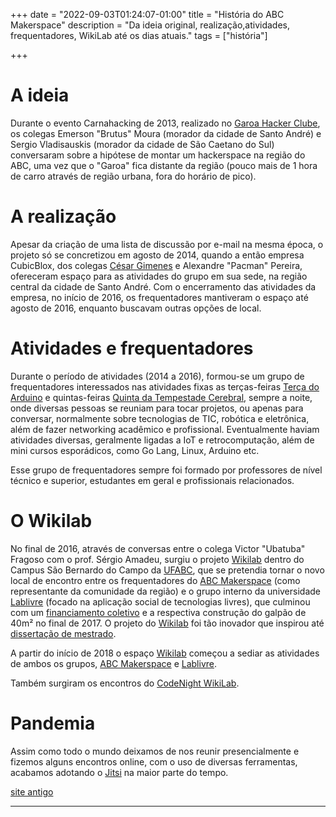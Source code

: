 +++ 
date = "2022-09-03T01:24:07-01:00" 
title = "História do ABC Makerspace" 
description = "Da ideia original, realização,atividades, frequentadores, WikiLab até os dias atuais." 
tags = ["história"]

+++



# A ideia

Durante o evento Carnahacking de 2013, realizado no [Garoa Hacker Clube](https://garoa.net.br), os colegas 
Emerson "Brutus" Moura (morador da cidade de Santo André) e Sergio Vladisauskis 
(morador da cidade de São Caetano do Sul) conversaram sobre a hipótese de montar um 
hackerspace na região do ABC, uma vez que o "Garoa" fica distante da região 
(pouco mais de 1 hora de carro através de região urbana, fora do horário de pico).

# A realização

Apesar da criação de uma lista de discussão por e-mail na mesma época, o projeto só 
se concretizou em agosto de 2014, quando a então empresa CubicBlox, dos colegas 
[César Gimenes](https://crg.eti.br/) e Alexandre "Pacman" Pereira, ofereceram espaço para as atividades 
do grupo em sua sede, na região central da cidade de Santo André. Com o encerramento 
das atividades da empresa, no início de 2016, os frequentadores mantiveram o espaço 
até agosto de 2016, enquanto buscavam outras opções de local.

# Atividades e frequentadores

Durante o período de atividades (2014 a 2016), formou-se um grupo de frequentadores 
interessados nas atividades fixas as terças-feiras [Terça do Arduino](terarduino) e quintas-feiras 
[Quinta da Tempestade Cerebral](quitemp), sempre a noite, onde diversas pessoas se reuniam 
para tocar projetos, ou apenas para conversar, normalmente sobre tecnologias de TIC, 
robótica e eletrônica, além de fazer networking acadêmico e profissional. 
Eventualmente haviam atividades diversas, geralmente ligadas a IoT e retrocomputação, 
além de mini cursos esporádicos, como Go Lang, Linux, Arduino etc.

Esse grupo de frequentadores sempre foi formado por professores de nível técnico e 
superior, estudantes em geral e profissionais relacionados.

# O Wikilab

No final de 2016, através de conversas entre o colega Victor "Ubatuba" Fragoso com 
o prof. Sérgio Amadeu, surgiu o projeto [Wikilab](https://www.facebook.com/wikilab.abc/) dentro do Campus São Bernardo do Campo da [UFABC](https://www.ufabc.edu.br/), que se pretendia tornar o novo local de encontro entre os frequentadores do [ABC Makerspace](https://abcmakerspace.com.br/) (como representante da comunidade da região) e o grupo interno 
da universidade [Lablivre](https://lablivre.pesquisa.ufabc.edu.br/wikilab/) (focado na aplicação social de tecnologias livres), que culminou com um [financiamento coletivo](https://www.catarse.me/wikilab) e a respectiva construção do galpão de 40m² no final de 2017. O projeto do [Wikilab](https://www.facebook.com/wikilab.abc/) foi tão inovador que inspirou até [dissertação de mestrado](https://tede2.pucsp.br/handle/handle/22328).

A partir do início de 2018 o espaço [Wikilab](https://www.facebook.com/wikilab.abc/) começou a sediar as atividades de ambos 
os grupos, [ABC Makerspace](https://abcmakerspace.com.br/) e [Lablivre](https://lablivre.pesquisa.ufabc.edu.br/wikilab/).

Também surgiram os encontros do [CodeNight WikiLab](codenight.md).

# Pandemia
Assim como todo o mundo deixamos de nos reunir presencialmente e fizemos alguns encontros online, com o uso de diversas ferramentas, acabamos adotando o [Jitsi](https://jitsi.org/) na maior parte do tempo.

[site antigo](http://abcmakerspace.github.io/)

_______________________________________________



